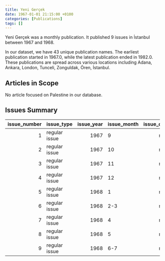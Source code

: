 ```yaml
---
title: Yeni Gerçek
date: 1967-01-01 21:15:00 +0100
categories: [Publications]
tags: []
---
```


Yeni Gerçek was a monthly publication. It published 9 issues in İstanbul between 1967 and 1968.

In our dataset, we have 43 unique publication names. The earliest publication started in 1967.0, while the latest publication ended in 1982.0. These publications are spread across various locations including Adana, Ankara, London, Tunceli, Zonguldak, Ören, İstanbul.

## Articles in Scope

No article focused on Palestine in our database.

## Issues Summary

|   issue_number | issue_type    |   issue_year | issue_month   |   issue_day |
|---------------:|:--------------|-------------:|:--------------|------------:|
|              1 | regular issue |         1967 | 9             |         nan |
|              2 | regular issue |         1967 | 10            |         nan |
|              3 | regular issue |         1967 | 11            |         nan |
|              4 | regular issue |         1967 | 12            |         nan |
|              5 | regular issue |         1968 | 1             |         nan |
|              6 | regular issue |         1968 | 2-3           |         nan |
|              7 | regular issue |         1968 | 4             |         nan |
|              8 | regular issue |         1968 | 5             |         nan |
|              9 | regular issue |         1968 | 6-7           |         nan |